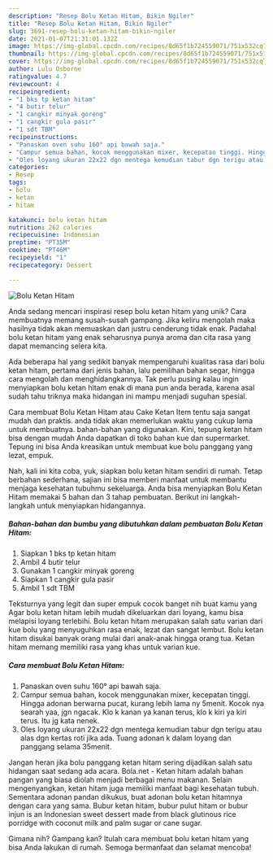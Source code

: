 ```yaml
---
description: "Resep Bolu Ketan Hitam, Bikin Ngiler"
title: "Resep Bolu Ketan Hitam, Bikin Ngiler"
slug: 3691-resep-bolu-ketan-hitam-bikin-ngiler
date: 2021-01-07T21:31:01.132Z
image: https://img-global.cpcdn.com/recipes/8d65f1b724559071/751x532cq70/bolu-ketan-hitam-foto-resep-utama.jpg
thumbnail: https://img-global.cpcdn.com/recipes/8d65f1b724559071/751x532cq70/bolu-ketan-hitam-foto-resep-utama.jpg
cover: https://img-global.cpcdn.com/recipes/8d65f1b724559071/751x532cq70/bolu-ketan-hitam-foto-resep-utama.jpg
author: Lulu Osborne
ratingvalue: 4.7
reviewcount: 4
recipeingredient:
- "1 bks tp ketan hitam"
- "4 butir telur"
- "1 cangkir minyak goreng"
- "1 cangkir gula pasir"
- "1 sdt TBM"
recipeinstructions:
- "Panaskan oven suhu 160° api bawah saja."
- "Campur semua bahan, kocok menggunakan mixer, kecepatan tinggi. Hingga adonan berwarna pucat, kurang lebih lama ny 5menit. Kocok nya searah yaa, jgn ngacak. Klo k kanan ya kanan terus, klo k kiri ya kiri terus. Itu jg kata nenek."
- "Oles loyang ukuran 22x22 dgn mentega kemudian tabur dgn terigu atau alas dgn kertas roti jika ada. Tuang adonan k dalam loyang dan panggang selama 35menit."
categories:
- Resep
tags:
- bolu
- ketan
- hitam

katakunci: bolu ketan hitam 
nutrition: 262 calories
recipecuisine: Indonesian
preptime: "PT35M"
cooktime: "PT46M"
recipeyield: "1"
recipecategory: Dessert

---
```



![Bolu Ketan Hitam](https://img-global.cpcdn.com/recipes/8d65f1b724559071/751x532cq70/bolu-ketan-hitam-foto-resep-utama.jpg)

Anda sedang mencari inspirasi resep bolu ketan hitam yang unik? Cara membuatnya memang susah-susah gampang. Jika keliru mengolah maka hasilnya tidak akan memuaskan dan justru cenderung tidak enak. Padahal bolu ketan hitam yang enak seharusnya punya aroma dan cita rasa yang dapat memancing selera kita.

Ada beberapa hal yang sedikit banyak mempengaruhi kualitas rasa dari bolu ketan hitam, pertama dari jenis bahan, lalu pemilihan bahan segar, hingga cara mengolah dan menghidangkannya. Tak perlu pusing kalau ingin menyiapkan bolu ketan hitam enak di mana pun anda berada, karena asal sudah tahu triknya maka hidangan ini mampu menjadi suguhan spesial.

Cara membuat Bolu Ketan Hitam atau Cake Ketan Item tentu saja sangat mudah dan praktis. anda tidak akan memerlukan waktu yang cukup lama untuk membuatnya. bahan-bahan yang digunakan. Kini, tepung ketan hitam bisa dengan mudah Anda dapatkan di toko bahan kue dan supermarket. Tepung ini bisa Anda kreasikan untuk membuat kue bolu panggang yang lezat, empuk.


Nah, kali ini kita coba, yuk, siapkan bolu ketan hitam sendiri di rumah. Tetap berbahan sederhana, sajian ini bisa memberi manfaat untuk membantu menjaga kesehatan tubuhmu sekeluarga. Anda bisa menyiapkan Bolu Ketan Hitam memakai 5 bahan dan 3 tahap pembuatan. Berikut ini langkah-langkah untuk menyiapkan hidangannya.

<!--inarticleads1-->

##### Bahan-bahan dan bumbu yang dibutuhkan dalam pembuatan Bolu Ketan Hitam:

1. Siapkan 1 bks tp ketan hitam
1. Ambil 4 butir telur
1. Gunakan 1 cangkir minyak goreng
1. Siapkan 1 cangkir gula pasir
1. Ambil 1 sdt TBM


Teksturnya yang legit dan super empuk cocok banget nih buat kamu yang Agar bolu ketan hitam lebih mudah dikeluarkan dari loyang, kamu bisa melapisi loyang terlebihi. Bolu ketan hitam merupakan salah satu varian dari kue bolu yang menyuguhkan rasa enak, lezat dan sangat lembut. Bolu ketan hitam disukai banyak orang mulai dari anak-anak hingga orang tua. Ketan hitam memang memiliki rasa yang khas untuk varian kue. 

<!--inarticleads2-->

##### Cara membuat Bolu Ketan Hitam:

1. Panaskan oven suhu 160° api bawah saja.
1. Campur semua bahan, kocok menggunakan mixer, kecepatan tinggi. Hingga adonan berwarna pucat, kurang lebih lama ny 5menit. Kocok nya searah yaa, jgn ngacak. Klo k kanan ya kanan terus, klo k kiri ya kiri terus. Itu jg kata nenek.
1. Oles loyang ukuran 22x22 dgn mentega kemudian tabur dgn terigu atau alas dgn kertas roti jika ada. Tuang adonan k dalam loyang dan panggang selama 35menit.


Jangan heran jika bolu panggang ketan hitam sering dijadikan salah satu hidangan saat sedang ada acara. Bola.net - Ketan hitam adalah bahan pangan yang biasa diolah menjadi berbagai menu makanan. Selain mengenyangkan, ketan hitam juga memiliki manfaat bagi kesehatan tubuh. Sementara adonan pandan dikukus, buat adonan bolu ketan hitamnya dengan cara yang sama. Bubur ketan hitam, bubur pulut hitam or bubur injun is an Indonesian sweet dessert made from black glutinous rice porridge with coconut milk and palm sugar or cane sugar. 

Gimana nih? Gampang kan? Itulah cara membuat bolu ketan hitam yang bisa Anda lakukan di rumah. Semoga bermanfaat dan selamat mencoba!
